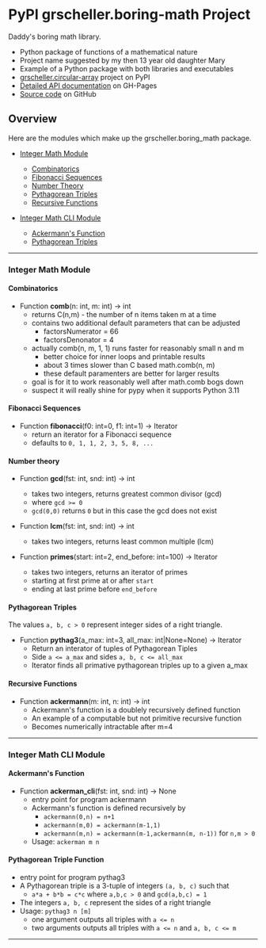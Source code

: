 # PyPI grscheller.boring-math Project

Daddy's boring math library.

* Python package of functions of a mathematical nature
* Project name suggested by my then 13 year old daughter Mary
* Example of a Python package with both libraries and executables
* [grscheller.circular-array][1] project on PyPI
* [Detailed API documentation][2] on GH-Pages
* [Source code][3] on GitHub

## Overview

Here are the modules which make up the grscheller.boring_math package.

* [Integer Math Module](#integer-math-module)
  * [Combinatorics](#combinatorics)
  * [Fibonacci Sequences](#fibonacci-sequences)
  * [Number Theory](#number-theory)
  * [Pythagorean Triples](#pythagorean-triples)
  * [Recursive Functions](#recursive-functions)

* [Integer Math CLI Module](#integer-math-cli-module)
  * [Ackermann's Function](#ackermanns-function)
  * [Pythagorean Triples](#pythagorean-triple-function)

---

### Integer Math Module

#### Combinatorics

* Function **comb**(n: int, m: int) -> int
  * returns C(n,m) - the number of n items taken m at a time
  * contains two additional default parameters that can be adjusted
    * factorsNumerator = 66
    * factorsDenonator = 4
  * actually comb(n, m, 1, 1) runs faster for reasonably small n and m
    * better choice for inner loops and printable results
    * about 3 times slower than C based math.comb(n, m)
    * these default paramenters are better for larger results
  * goal is for it to work reasonably well after math.comb bogs down
  * suspect it will really shine for pypy when it supports Python 3.11

#### Fibonacci Sequences

* Function **fibonacci**(f0: int=0, f1: int=1) -> Iterator
  * return an iterator for a Fibonacci sequence
  * defaults to `0, 1, 1, 2, 3, 5, 8, ...`

#### Number theory 

* Function **gcd**(fst: int, snd: int) -> int
  * takes two integers, returns greatest common divisor (gcd)
  * where `gcd >= 0`
  * `gcd(0,0)` returns `0` but in this case the gcd does not exist

* Function **lcm**(fst: int, snd: int) -> int
  * takes two integers, returns least common multiple (lcm)

* Function **primes**(start: int=2, end_before: int=100) -> Iterator
  * takes two integers, returns an iterator of primes
  * starting at first prime at or after `start`
  * ending at last prime before `end_before`

#### Pythagorean Triples

The values `a, b, c > 0` represent integer sides of a right triangle.

* Function **pythag3**(a_max: int=3, all_max: int|None=None) -> Iterator
  * Return an interator of tuples of Pythagorean Tiples
  * Side `a <= a_max` and sides `a, b, c <= all_max`
  * Iterator finds all primative pythagorean triples up to a given a_max

#### Recursive Functions

* Function **ackermann**(m: int, n: int) -> int
  * Ackermann's function is a doublely recursively defined function
  * An example of a computable but not primitive recursive function
  * Becomes numerically intractable after m=4

---

### Integer Math CLI Module

#### Ackermann's Function

* Function **ackerman_cli**(fst: int, snd: int) -> None
  * entry point for program ackermann 
  * Ackermann's function is defined recursively by
    * `ackermann(0,n) = n+1`
    * `ackermann(m,0) = ackermann(m-1,1)`
    * `ackermann(m,n) = ackermann(m-1,ackermann(m, n-1))` for `n,m > 0`
  * Usage: `ackerman m n`

#### Pythagorean Triple Function

  * entry point for program pythag3 
  * A Pythagorean triple is a 3-tuple of integers `(a, b, c)` such that
    * `a*a + b*b = c*c` where `a,b,c > 0` and `gcd(a,b,c) = 1`
  * The integers `a, b, c` represent the sides of a right triangle
  * Usage: `pythag3 n [m]`
    * one argument outputs all triples with `a <= n`
    * two arguments outputs all triples with `a <= n` and `a, b, c <= m`

---

[1]: https://pypi.org/project/grscheller.boring-math/
[2]: https://grscheller.github.io/boring-math/API/development/html/grscheller/boring_math/index.html
[3]: https://github.com/grscheller/boring-math
